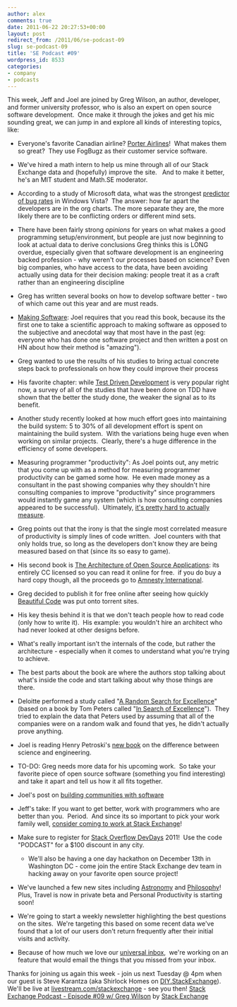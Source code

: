 ```yaml
---
author: alex
comments: true
date: 2011-06-22 20:27:53+00:00
layout: post
redirect_from: /2011/06/se-podcast-09
slug: se-podcast-09
title: 'SE Podcast #09'
wordpress_id: 8533
categories:
- company
- podcasts
---
```


This week, Jeff and Joel are joined by Greg Wilson, an author, developer, and former university professor, who is also an expert on open source software development.  Once make it through the jokes and get his mic sounding great, we can jump in and explore all kinds of interesting topics, like:



	
  * Everyone's favorite Canadian airline? [Porter Airlines](http://www.flyporter.com)!  What makes them so great?  They use FogBugz as their customer service software.

	
  * We've hired a math intern to help us mine through all of our Stack Exchange data and (hopefully) improve the site.   And to make it better, he's an MIT student and Math.SE moderator.

	
  * According to a study of Microsoft data, what was the strongest [predictor of bug rates](http://research.microsoft.com/apps/pubs/default.aspx?id=118790) in Windows Vista?  The answer: how far apart the developers are in the org charts. The more separate they are, the more likely there are to be conflicting orders or different mind sets.

	
  * There have been fairly strong _opinions_ for years on what makes a good programming setup/environment, but people are just now beginning to look at actual data to derive conclusions
Greg thinks this is LONG overdue, especially given that software development is an engineering backed profession - why weren't our processes based on science?
Even big companies, who have access to the data, have been avoiding actually using data for their decision making: people treat it as a craft rather than an engineering discipline

	
  * Greg has written several books on how to develop software better - two of which came out this year and are must reads.

	
  * [Making Software](http://www.amazon.com/Making-Software-Really-Works-Believe/dp/0596808321/ref=sr_1_1?ie=UTF8&qid=1308690300&sr=8-1): Joel requires that you read this book,  because its the first one to take a scientific approach to making  software as opposed to the subjective and anecdotal way that most have  in the past (eg: everyone who has done one software project and then written a post on HN about how their method is "amazing").

	
  * Greg wanted to use the results of his studies to bring actual concrete steps back to professionals on how they could improve their process

	
  * His favorite chapter: while [Test Driven Development](http://programmers.stackexchange.com/questions/678/test-driven-development-convince-me) is very popular right now, a survey of all of the studies that have been done on TDD have shown that the better the study done, the weaker the signal as to its benefit.

	
  * Another study recently looked at how much effort goes into maintaining the build system: 5 to 30% of all development effort is spent on maintaining the build system.  With the variations being huge even when working on similar projects.  Clearly, there's a huge difference in the efficiency of some developers.

	
  * Measuring programmer "productivity": As Joel points out, any metric that  you come up with as a method for measuring programmer productivity can  be gamed some how.  He even made money as a consultant in the past  showing companies why they shouldn't hire consulting companies to  improve "productivity" since programmers would instantly game any system (which is how consulting companies appeared to be successful).  Ultimately, [it's pretty hard to actually measure](http://programmers.stackexchange.com/questions/26596/metric-by-which-to-hold-developers-accountable).

	
  * Greg points out that the irony is that the single most correlated measure of productivity is simply lines of code written.  Joel counters with that only holds true, so long as the developers don't know they are being measured based on that (since its so easy to game).

	
  * His second book is [The Architecture of Open Source Applications](http://www.aosabook.org/): its entirely CC licensed so you can read it online for free.  if you do buy a hard copy though, all the proceeds go to [Amnesty International](http://www.amnesty.org/).

	
  * Greg decided to publish it for free online after seeing how quickly [Beautiful Code](http://www.amazon.com/Beautiful-Code-Leading-Programmers-Practice/dp/0596510047) was put onto torrent sites.

	
  * His key thesis behind it is that we don't teach people how to read code (only how to write it).  His example: you wouldn't hire an architect who had never looked at other designs before.

	
  * What's really important isn't the internals of the code, but rather the architecture - especially when it comes to understand what you're trying to achieve.

	
  * The best parts about the book are where the authors stop talking about what's inside the code and start talking about why those things are there.

	
  * Deloitte performed a study called "[A Random Search for Excellence](http://www.deloitte.com/view/en_US/us/Insights/Browse-by-Content-Type/research/persistence-project/b589835011011210VgnVCM100000ba42f00aRCRD.htm)" (based on a book by Tom Peters called "[In Search of Excellence](http://www.amazon.com/Search-Excellence-Lessons-Americas-Companies/dp/0446385077)").  They tried to explain the data that Peters used by assuming that all of the companies were on a random walk and found that yes, he didn't actually prove anything.

	
  * Joel is reading Henry Petroski's [new book](http://www.amazon.com/Essential-Engineer-Science-Problems-Vintage/dp/0307473503/ref=ntt_at_ep_dpt_2) on the difference between science and engineering.

	
  * TO-DO: Greg needs more data for his upcoming work.  So take your favorite piece of open source software (something you find interesting) and take it apart and tell us how it all fits together.

	
  * Joel's post on [building communities with software](http://www.joelonsoftware.com/articles/BuildingCommunitieswithSo.html)

	
  * Jeff's take: If you want to get better, work with programmers who are better than you.  Period.  And since its so important to pick your work family well, [consider coming to work at Stack Exchange](http://stackexchange.com/about/hiring)!

	
  * Make sure to register for [Stack Overflow DevDays](http://devdays.stackoverflow.com/) 2011!  Use the code "PODCAST" for a $100 discount in any city.

	
    * We'll also be having a one day hackathon on December 13th in Washington DC - come join the entire Stack Exchange dev team in hacking away on your favorite open source project!




	
  * We've launched a few new sites including [Astronomy](http://astronomy.stackexchange.com/) and [Philosophy](http://philosophy.stackexchange.com/)!  Plus, Travel is now in private beta and Personal Productivity is starting soon!

	
  * We're going to start a weekly newsletter highlighting the best questions on the sites.  We're targeting this based on some recent data we've found that a lot of our users don't return frequently after their initial visits and activity.

	
  * Because of how much we love our [universal inbox](http://blog.stackoverflow.com/2010/09/new-global-inbox/),  we're working on an feature that would email the things that you missed from your inbox.


Thanks for joining us again this week - join us next Tuesday @ 4pm when our guest is Steve Karantza (aka Shirlock Homes on [DIY.StackExchange](http://diy.stackexchange.com/users/386/shirlock-homes)).  We'll be live at [livestream.com/stackexchange](http://www.livestream.com/stackexchange) - see you then!
[Stack Exchange Podcast - Episode #09 w/ Greg Wilson](http://soundcloud.com/stack-exchange/stack-exchange-podcast-10) by [Stack Exchange](http://soundcloud.com/stack-exchange)
